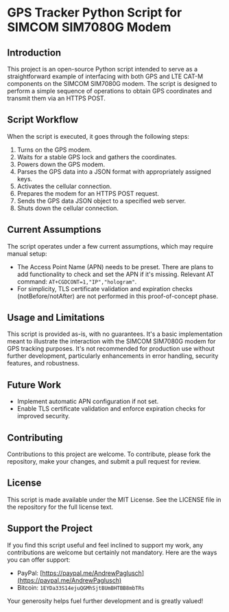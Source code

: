 # GPS Tracker Python Script for SIMCOM SIM7080G Modem

## Introduction

This project is an open-source Python script intended to serve as a straightforward example of interfacing with both GPS and LTE CAT-M components on the SIMCOM SIM7080G modem. The script is designed to perform a simple sequence of operations to obtain GPS coordinates and transmit them via an HTTPS POST.

## Script Workflow

When the script is executed, it goes through the following steps:

1. Turns on the GPS modem.
2. Waits for a stable GPS lock and gathers the coordinates.
3. Powers down the GPS modem.
4. Parses the GPS data into a JSON format with appropriately assigned keys.
5. Activates the cellular connection.
6. Prepares the modem for an HTTPS POST request.
7. Sends the GPS data JSON object to a specified web server.
8. Shuts down the cellular connection.

## Current Assumptions

The script operates under a few current assumptions, which may require manual setup:

- The Access Point Name (APN) needs to be preset. There are plans to add functionality to check and set the APN if it's missing. Relevant AT command: `AT+CGDCONT=1,"IP","hologram"`.
- For simplicity, TLS certificate validation and expiration checks (notBefore/notAfter) are not performed in this proof-of-concept phase.

## Usage and Limitations

This script is provided as-is, with no guarantees. It's a basic implementation meant to illustrate the interaction with the SIMCOM SIM7080G modem for GPS tracking purposes. It's not recommended for production use without further development, particularly enhancements in error handling, security features, and robustness.

## Future Work

- Implement automatic APN configuration if not set.
- Enable TLS certificate validation and enforce expiration checks for improved security.

## Contributing

Contributions to this project are welcome. To contribute, please fork the repository, make your changes, and submit a pull request for review.

## License

This script is made available under the MIT License. See the LICENSE file in the repository for the full license text.

## Support the Project

If you find this script useful and feel inclined to support my work, any contributions are welcome but certainly not mandatory. Here are the ways you can offer support:

- PayPal: [https://paypal.me/AndrewPaglusch](https://paypal.me/AndrewPaglusch)
- Bitcoin: `1EYDa33S14ejuQGMhSjtBUmBHTBB8mbTRs`

Your generosity helps fuel further development and is greatly valued!
